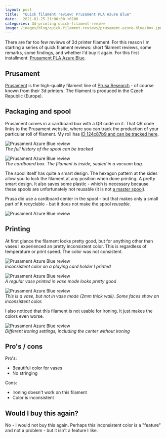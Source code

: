```yaml
---
layout: post
title:  "Quick filament review: Prusament PLA Azure Blue"
date:   2021-01-25 21:00:00 +0100
categories: 3d-printing quick-filament-review
image: /images/blog/quick-filament-reviews/prusament-azure-blue/box.jpg
---
```


There are far too few reviews of 3d printer filament. For this reason I'm starting a series of quick filament reviews: short filament reviews, some remarks, some findings, and whether I'd buy it again. For this first installment: [Prusament PLA Azure Blue](https://shop.prusa3d.com/en/prusament/716-prusament-pla-azure-blue-1kg.html).

## Prusament

<style scoped>
  img + p, img + em {
    clear: both;
    display: block;
  }
</style>

[Prusament](https://prusament.com/) is the high-quality filament line of [Prusa Research](https://www.prusa3d.com/) - of course known from their 3d printers. The filament is produced in the Czech Republic (Europe).

## Packaging and spool

Prusament comes in a cardboard box with a QR code on it. That QR code links to the Prusament website, where you can track the production of your particular roll of filament. My roll has [ID 124c87b9 and can be tracked here](https://prusament.com/spool/?spoolId=124c87b9).

![Prusament Azure Blue review](/images/blog/quick-filament-reviews/prusament-azure-blue/spool-history.png)
*The full history of the spool can be tracked*

![Prusament Azure Blue review](/images/blog/quick-filament-reviews/prusament-azure-blue/box.jpg)
*The cardboard box. The filament is inside, sealed in a vacuum bag.*

The spool itself has quite a smart design. The hexagon pattern at the sides allow you to lock the filament at any position when done printing. A pretty smart design. It also saves some plastic - which is necessary because these spools are unfortunately not reusable (it is not [a master spool](https://www.matterhackers.com/articles/tech-breakdown-the-master-spool)).

Prusa did use a cardboard center in the spool - but that makes only a small part of it recyclable - but it does not make the spool _reusable_.

![Prusament Azure Blue review](/images/blog/quick-filament-reviews/prusament-azure-blue/cardboard-spool.jpg)


## Printing

At first glance the filament looks pretty good, but for anything other than vases I experienced an pretty inconsistent color. This is regardless of temperature or print speed. The color was not consistent. 

![Prusament Azure Blue review](/images/blog/quick-filament-reviews/prusament-azure-blue/inconsistent-color.jpg)
*Inconsistent color on a playing card holder I printed*

![Prusament Azure Blue review](/images/blog/quick-filament-reviews/prusament-azure-blue/vase1.jpg)
*A regular vase printed in vase mode looks pretty good*

![Prusament Azure Blue review](/images/blog/quick-filament-reviews/prusament-azure-blue/vase2.jpg)
*This is a vase, but not in vase mode (2mm thick wall). Some faces show an inconsistent color.*

I also noticed that this filament is not usable for ironing. It just makes the colors even worse.

![Prusament Azure Blue review](/images/blog/quick-filament-reviews/prusament-azure-blue/ironing.jpg)
*Different ironing settings, including the center without ironing*

## Pro's / cons

Pro's:

- Beautiful color for vases
- No stringing

Cons:

- Ironing doesn't work on this filament
- Color is inconsistent

## Would I buy this again?

No - I would not buy this again. Perhaps this inconsistent color is a "feature" and not a problem - but it isn't a feature I like.